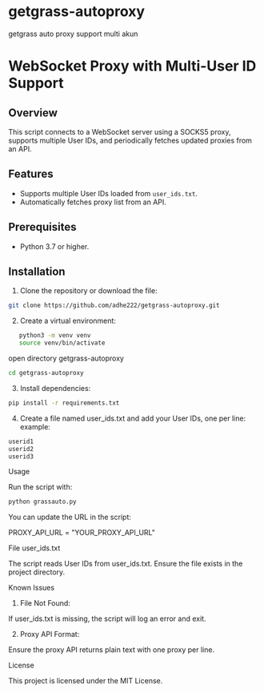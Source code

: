 # getgrass-autoproxy
getgrass auto proxy support multi akun

# WebSocket Proxy with Multi-User ID Support

## Overview
This script connects to a WebSocket server using a SOCKS5 proxy, supports multiple User IDs, and periodically fetches updated proxies from an API.

## Features
- Supports multiple User IDs loaded from `user_ids.txt`.
- Automatically fetches proxy list from an API.

## Prerequisites
- Python 3.7 or higher.

## Installation
1. Clone the repository or download the file:

```bash
git clone https://github.com/adhe222/getgrass-autoproxy.git
```
2. Create a virtual environment:
```bash
   python3 -m venv venv
   source venv/bin/activate
```
open directory getgrass-autoproxy
```bash
cd getgrass-autoproxy
```
3. Install dependencies:
   
```bash
pip install -r requirements.txt
```

4. Create a file named user_ids.txt and add your User IDs, one per line:
example:
```bash
userid1
userid2
userid3
```
Usage

Run the script with:
```bash
python grassauto.py
```

You can update the URL in the script:

PROXY_API_URL = "YOUR_PROXY_API_URL"

File user_ids.txt

The script reads User IDs from user_ids.txt. Ensure the file exists in the project directory.

Known Issues

1. File Not Found:

If user_ids.txt is missing, the script will log an error and exit.



2. Proxy API Format:

Ensure the proxy API returns plain text with one proxy per line.

License

This project is licensed under the MIT License.
